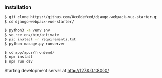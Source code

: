 ### Installation

```sh
$ git clone https://github.com/0xc0defeed/django-webpack-vue-starter.git
$ cd django-webpack-vue-starter/
```

```sh
$ python3 -m venv env
$ source env/bin/activate
$ pip install -r requirements.txt
$ python manage.py runserver
```

```sh
$ cd app/apps/frontend/
$ npm install
$ npm run dev
```

Starting development server at http://127.0.0.1:8000/
